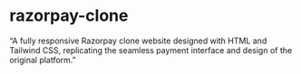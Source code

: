 # razorpay-clone
“A fully responsive Razorpay clone website designed with HTML and Tailwind CSS, replicating the seamless payment interface and design of the original platform.”
